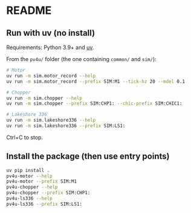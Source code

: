 # README

## Run with uv (no install)

Requirements: Python 3.9+ and [uv](https://docs.astral.sh/uv/).

From the `pv4u/` folder (the one containing `common/` and `sim/`):

```bash
# Motor
uv run -m sim.motor_record --help
uv run -m sim.motor_record --prefix SIM:M1 --tick-hz 20 --mdel 0.1

# Chopper
uv run -m sim.chopper --help
uv run -m sim.chopper --prefix SIM:CHP1: --chic-prefix SIM:CHIC1:

# Lakeshore 336
uv run -m sim.lakeshore336 --help
uv run -m sim.lakeshore336 --prefix SIM:LS1:
````

Ctrl+C to stop.

## Install the package (then use entry points)

```bash
uv pip install .
pv4u-motor --help
pv4u-motor --prefix SIM:M1
pv4u-chopper --help
pv4u-chopper --prefix SIM:CHP1:
pv4u-ls336 --help
pv4u-ls336 --prefix SIM:LS1:
```

